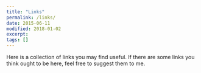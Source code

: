 ```yaml
---
title: "Links"
permalink: /links/
date: 2015-06-11
modified: 2018-01-02
excerpt:
tags: []
---
```


Here is a collection of links you may find useful. If there are some
links you think ought to be here, feel free to suggest them to me.

### 